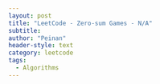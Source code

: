 ```yaml
---
layout: post
title: "LeetCode - Zero-sum Games - N/A"
subtitle:
author: "Peinan"
header-style: text
category: leetcode
tags:
  - Algorithms
---
```


